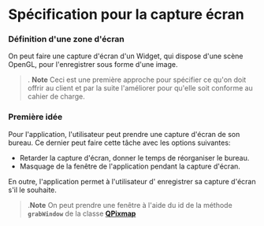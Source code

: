 ﻿Spécification pour la capture écran
===========================

### Définition d'une zone d'écran

On peut  faire une capture d'écran d'un Widget, qui dispose d'une scène OpenGL, pour l'enregistrer sous forme d'une image. 

>. **Note**
>Ceci est une première approche  pour spécifier ce qu'on doit offrir au client et par la suite  l'améliorer pour qu'elle soit conforme au cahier de charge. 

### Première idée

Pour  l'application, l'utilisateur peut prendre une capture d'écran de son bureau. Ce dernier peut faire cette tâche avec les options suivantes:  
 
 - Retarder la capture d'écran, donner le temps de réorganiser le bureau.
 - Masquage de la fenêtre de l'application pendant la capture d'écran.  

En outre, l'application permet à l'utilisateur d' enregistrer sa capture d'écran s'il le souhaite.

>.**Note**
>On peut prendre une fenêtre à l'aide du id de la méthode **`grabWindow`** de la classe **[QPixmap](http://doc.qt.digia.com/qt/qpixmap.html)**

